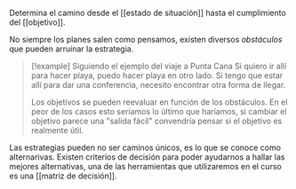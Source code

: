 Determina el camino desde el [[estado de situación]] hasta el cumplimiento del [[objetivo]].

No siempre los planes salen como pensamos, existen diversos _obstáculos_ que pueden arruinar la estrategia.

>[!example] Siguiendo el ejemplo del viaje a Punta Cana
>Si quiero ir allí para hacer playa, puedo hacer playa en otro lado. Si tengo que estar allí para dar una conferencia, necesito encontrar otra forma de llegar.
>
>Los objetivos se pueden reevaluar en función de los obstáculos. En el peor de los casos esto seríamos lo último que haríamos, si cambiar el objetivo parece una "salida fácil" convendría pensar si el objetivo es realmente útil.

Las estrategias pueden no ser caminos únicos, es lo que se conoce como alternarivas. Existen criterios de decisión para poder ayudarnos a hallar las mejores alternativas, una de las herramientas que utilizaremos en el curso es una [[matriz de decisión]].
